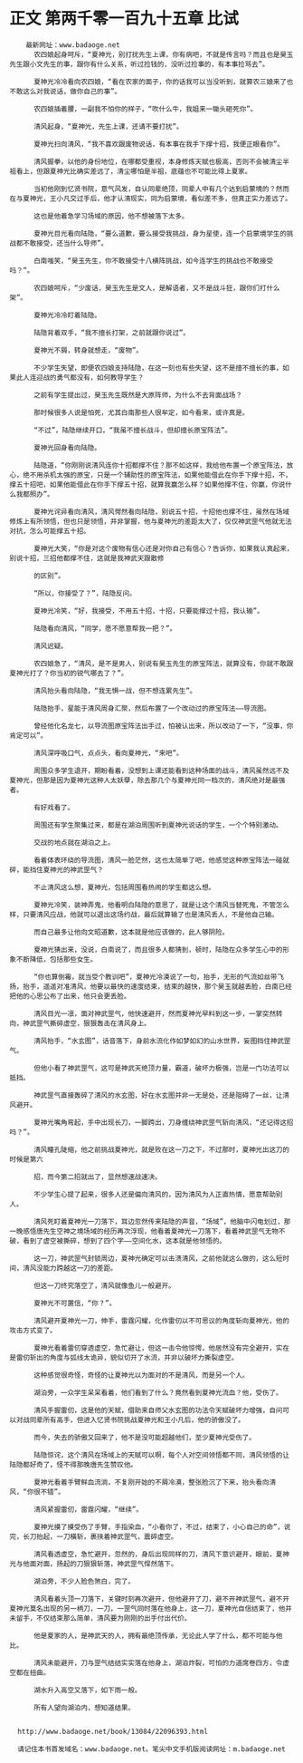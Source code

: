# 正文 第两千零一百九十五章 比试
        最新网址：www.badaoge.net
          农四娘起身呵斥，“夏神光，别打扰先生上课，你有病吧，不就是传言吗？而且也是昊玉先生跟小文先生的事，跟你有什么关系，听过捡钱的，没听过捡事的，有本事捡骂去”。
      
          夏神光冷冷看向农四娘，“看在农家的面子，你的话我可以当没听到，就算农三娘来了也不敢这么对我说话，做你自己的事”。
      
          农四娘插着腰，一副我不怕你的样子，“吹什么牛，我姐来一锄头砸死你”。
      
          清风起身，“夏神光，先生上课，还请不要打扰”。
      
          夏神光扫向清风，“我不喜欢跟废物说话，有本事在我手下撑十招，我便正眼看你”。
      
          清风握拳，以他的身份地位，在哪都受重视，本身修炼天赋也极高，否则不会被清尘半祖看上，但跟夏神光比确实差远了，清尘哪怕是半祖，底蕴也不可能比得上夏家。
      
          当初他刚到忆贤书院，意气风发，自认同辈绝顶，同辈人中有几个达到启蒙境的？然而在与夏神光，王小凡交过手后，他才认清现实，同为启蒙境，看似差不多，但真正实力差远了。
      
          这也是他着急学习场域的原因，他不想被落下太多。
      
          夏神光目光看向陆隐，“要么道歉，要么接受我挑战，身为星使，连一个启蒙境学生的挑战都不敢接受，还当什么导师”。
      
          白南嗤笑，“昊玉先生，你不敢接受十八横阵挑战，如今连学生的挑战也不敢接受吗？”。
      
          农四娘呵斥，“少废话，昊玉先生是文人，是解语者，又不是战斗狂，跟你们打什么架”。
      
          夏神光冷冷盯着陆隐。
      
          陆隐背着双手，“我不擅长打架，之前就跟你说过”。
      
          夏神光不屑，转身就想走，“废物”。
      
          不少学生失望，即便农四娘支持陆隐，在这一刻也有些失望，这不是擅不擅长的事，如果此人连迎战的勇气都没有，如何教导学生？
      
          之前有学生提出过，昊玉先生既然是大原阵师，为什么不去背面战场？
      
          那时候很多人说是怕死，尤其白南那些人很牟定，如今看来，或许真是。
      
          “不过”，陆隐继续开口，“我虽不擅长战斗，但却擅长原宝阵法”。
      
          夏神光回身看向陆隐。
      
          陆隐道，“你刚刚说清风连你十招都撑不住？那不如这样，我给他布置一个原宝阵法，放心，绝不用杀机太强的原宝，只是一个辅助性的原宝阵法，如果他能借此在你手下撑十招，不，撑五十招吧，如果他能借此在你手下撑五十招，就算我赢怎么样？如果他撑不住，你赢，你说什么我都照办”。
      
          夏神光诧异看向清风，清风愕然看向陆隐，别说五十招，十招他也撑不住，虽然在场域修炼上有所领悟，但也只是领悟，并非掌握，他与夏神光的差距太大了，仅仅神武罡气他就无法对抗，怎么可能撑五十招。
      
          夏神光大笑，“你是对这个废物有信心还是对你自己有信心？告诉你，如果我认真起来，别说十招，三招他都撑不住，这就是我神武天跟散修
      
          的区别”。
      
          “所以，你接受了？”，陆隐反问。
      
          夏神光冷笑，“好，我接受，不用五十招，十招，只要能撑过十招，我认输”。
      
          陆隐看向清风，“同学，愿不愿意帮我一把？”。
      
          清风迟疑。
      
          农四娘急了，“清风，是不是男人，别说有昊玉先生的原宝阵法，就算没有，你就不敢跟夏神光打了？你当初的锐气哪去了？”。
      
          清风抬头看向陆隐，“我无惧一战，但不想连累先生”。
      
          陆隐抬手，星能于清风周身汇聚，然后布置了一个改动过的原宝阵法——导流图。
      
          曾经他化名龙七，以导流图原宝阵法出手过，怕被认出来，所以改动了一下，“没事，你肯定可以”。
      
          清风深呼吸口气，点点头，看向夏神光，“来吧”。
      
          周围众多学生退开，期盼看着，没想到上课还能看到这种场面的战斗，清风虽然远不及夏神光，但那是因为夏神光这种人太妖孽，除去那几个与夏神光同一档次的，清风绝对是最强者。
      
          有好戏看了。
      
          周围还有学生聚集过来，都是在湖泊周围听到夏神光说话的学生，一个个特别激动。
      
          交战的地点就在湖泊之上。
      
          看着体表环绕的导流图，清风一脸茫然，这也太简单了吧，他感觉这种原宝阵法一碰就碎，能挡住夏神光的神武罡气？
      
          不止清风这么想，夏神光，包括周围看热闹的学生都这么想。
      
          夏神光冷笑，装神弄鬼，他看明白陆隐的意思了，就是让这个清风当替死鬼，不管怎么样，只要清风应战，他就可以退出这场约战，最后就算输了也是清风丢人，不是他自己输。
      
          而自己最多让他向文昭道歉，这本就是他应该做的，此人够阴险。
      
          夏神光猜出来，没说，白南说了，而且很多人都猜到，顿时，陆隐在众多学生心中的形象不断降低，包括那些女生。
      
          “你也算倒霉，就当受个教训吧”，夏神光冷漠说了一句，抬手，无形的气流如丝带飞扬，抬手，遥遥对准清风，他要以最快的速度结束，结束的越快，那个昊玉就越丢脸，白南已经把他的心思公布了出来，他只会更丢脸。
      
          清风目光一凛，面对神武罡气，他快速避开，然而夏神光早料到这一步，一掌突然转向，神武罡气撕碎虚空，狠狠轰击在清风身上。
      
          清风抬手，“水玄图”，话音落下，身前水流化作如梦如幻的山水世界，妄图挡住神武罡气。
      
          但他小看了神武罡气，这可是神武天绝顶力量，霸道，破坏力极强，岂是一门功法可以抵挡。
      
          神武罡气直接轰碎了清风的水玄图，好在水玄图并非一无是处，还是阻碍了一丝，让清风避开。
      
          夏神光嘴角弯起，手中出现长刀，一脚跨出，刀身缠绕神武罡气斩向清风，“还记得这招吗？”。
      
          清风瞳孔陡缩，他之前挑战夏神光，就是败在这一刀之下，不过那时，夏神光出这刀的时候是第六
      
          招，而今第二招就出了，显然想速战速决。
      
          不少学生心提了起来，很多人还是偏向清风的，因为清风为人正直热情，愿意帮助别人。
      
          清风死盯着夏神光一刀落下，耳边忽然传来陆隐的声音，“场域”，他脑中闪电划过，那一晚感悟唐先生空神之境场域的经历再次浮现，他看着夏神光一刀落下，看着神武罡气无物不破，看到了虚空被撕碎，想到了四个字——空间化水，这本就是他领悟的。
      
          这一刀，神武罡气封锁周边，夏神光确定可以击溃清风，之前他就这么做的，这么短时间，清风没能力跨越这一刀的差距。
      
          但这一刀终究落空了，清风就像鱼儿一般避开。
      
          夏神光不可置信，“你？”。
      
          清风避开夏神光一刀，伸手，雷霆闪耀，化作雷仞以不可思议的角度斩向夏神光，他的攻击方式变了。
      
          夏神光看着雷仞穿透虚空，急忙避让，但这一击令他惊愕，他居然没有完全避开，实在是雷仞斩出的角度与弧线太诡异，貌似切开了水流，并非以破坏力撕裂虚空。
      
          这种感觉很奇怪，奇怪的让夏神光以为面对的不是清风，而是另一个人。
      
          湖泊旁，一众学生呆呆看着，他们看到了什么？竟然看到夏神光流血？他，受伤了。
      
          清风手握雷仞，这是他的天赋，借助来自师父水玄图的功法令天赋破坏力增强，自问可以对战同辈所有高手，但进入忆贤书院挑战夏神光和王小凡后，他的骄傲没了。
      
          而今，失去的骄傲又回来了，他不是没可能超越他们，至少夏神光受伤了。
      
          陆隐惊诧，这个清风在场域上的天赋可以啊，每个人对空间领悟都不同，清风领悟的让陆隐都好奇了，怪不得那晚唐先生赞叹他。
      
          夏神光看着手臂鲜血流淌，不复刚开始的不屑冷漠，整张脸沉了下来，抬头看向清风，“你很不错”。
      
          清风紧握雷仞，雷霆闪耀，“继续”。
      
          夏神光摸了摸受伤了手臂，手指染血，“小看你了，不过，结束了，小心自己的命”，说完，长刀抬起，一刀橫斩，裹挟着神武罡气，震碎虚空。
      
          清风看透虚空，急忙避开，忽然的，身后出现同样的刀，清风下意识避开，眼前，夏神光与他面对面，扬起的刀狠狠斩落，神武罡气悍然落下。
      
          湖泊旁，不少人脸色煞白，完了。
      
          清风看着头顶一刀落下，关键时刻再次避开，但他避开了刀，避不开神武罡气，避不开夏神光莫名出现的另一柄刀，一刀，一罡气同时落在他身上，这一刀，夏神光自信结束了，他并未留手，不仅结束那么简单，清风要为刚刚的出手付出代价。
      
          他是夏家的人，是神武天的人，拥有最绝顶传承，无论此人学了什么，都不可能与他比。
      
          清风未能避开，刀与罡气结结实实落在他身上，湖泊炸裂，可怕的力道席卷四方，令虚空都在扭曲。
      
          湖水升入高空又落下，如下雨一般。
      
          所有人望向湖泊内，想知道结果。
      
      
      http://www.badaoge.net/book/13084/22096393.html
      
      请记住本书首发域名：www.badaoge.net。笔尖中文手机版阅读网址：m.badaoge.net